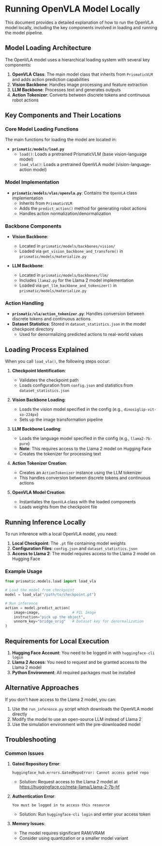 # Running OpenVLA Model Locally

This document provides a detailed explanation of how to run the OpenVLA model locally, including the key components involved in loading and running the model pipeline.

## Model Loading Architecture

The OpenVLA model uses a hierarchical loading system with several key components:

1. **OpenVLA Class**: The main model class that inherits from `PrismaticVLM` and adds action prediction capabilities
2. **Vision Backbone**: Handles image processing and feature extraction
3. **LLM Backbone**: Processes text and generates outputs
4. **Action Tokenizer**: Converts between discrete tokens and continuous robot actions

## Key Components and Their Locations

### Core Model Loading Functions

The main functions for loading the model are located in:
- **`prismatic/models/load.py`**
  - `load()`: Loads a pretrained PrismaticVLM (base vision-language model)
  - `load_vla()`: Loads a pretrained OpenVLA model (vision-language-action model)

### Model Implementation

- **`prismatic/models/vlas/openvla.py`**: Contains the `OpenVLA` class implementation
  - Inherits from `PrismaticVLM`
  - Adds the `predict_action()` method for generating robot actions
  - Handles action normalization/denormalization

### Backbone Components

- **Vision Backbone**: 
  - Located in `prismatic/models/backbones/vision/`
  - Loaded via `get_vision_backbone_and_transform()` in `prismatic/models/materialize.py`
  
- **LLM Backbone**: 
  - Located in `prismatic/models/backbones/llm/`
  - Includes `llama2.py` for the Llama 2 model implementation
  - Loaded via `get_llm_backbone_and_tokenizer()` in `prismatic/models/materialize.py`

### Action Handling

- **`prismatic/vla/action_tokenizer.py`**: Handles conversion between discrete tokens and continuous actions
- **Dataset Statistics**: Stored in `dataset_statistics.json` in the model checkpoint directory
  - Used for denormalizing predicted actions to real-world values

## Loading Process Explained

When you call `load_vla()`, the following steps occur:

1. **Checkpoint Identification**:
   - Validates the checkpoint path
   - Loads configuration from `config.json` and statistics from `dataset_statistics.json`

2. **Vision Backbone Loading**:
   - Loads the vision model specified in the config (e.g., `dinosiglip-vit-so-224px`)
   - Sets up the image transformation pipeline

3. **LLM Backbone Loading**:
   - Loads the language model specified in the config (e.g., `llama2-7b-pure`)
   - **Note**: This requires access to the Llama 2 model on Hugging Face
   - Creates the tokenizer for processing text

4. **Action Tokenizer Creation**:
   - Creates an `ActionTokenizer` instance using the LLM tokenizer
   - This handles conversion between discrete tokens and continuous actions

5. **OpenVLA Model Creation**:
   - Instantiates the `OpenVLA` class with the loaded components
   - Loads weights from the checkpoint file

## Running Inference Locally

To run inference with a local OpenVLA model, you need:

1. **Local Checkpoint**: The `.pt` file containing model weights
2. **Configuration Files**: `config.json` and `dataset_statistics.json`
3. **Access to Llama 2**: The model requires access to the Llama 2 model on Hugging Face

### Example Usage

```python
from prismatic.models.load import load_vla

# Load the model from checkpoint
model = load_vla("/path/to/checkpoint.pt")

# Run inference
action = model.predict_action(
    image=image,               # PIL Image
    instruction="pick up the object",
    unnorm_key="bridge_orig"   # Dataset key for denormalization
)
```

## Requirements for Local Execution

1. **Hugging Face Account**: You need to be logged in with `huggingface-cli login`
2. **Llama 2 Access**: You need to request and be granted access to the Llama 2 model
3. **Python Environment**: All required packages must be installed

## Alternative Approaches

If you don't have access to the Llama 2 model, you can:

1. Use the `run_inference.py` script which downloads the OpenVLA model directly
2. Modify the model to use an open-source LLM instead of Llama 2
3. Use the simulation environment with the pre-downloaded model

## Troubleshooting

### Common Issues

1. **Gated Repository Error**:
   ```
   huggingface_hub.errors.GatedRepoError: Cannot access gated repo
   ```
   - Solution: Request access to the Llama 2 model at https://huggingface.co/meta-llama/Llama-2-7b-hf

2. **Authentication Error**:
   ```
   You must be logged in to access this resource
   ```
   - Solution: Run `huggingface-cli login` and enter your access token

3. **Memory Issues**:
   - The model requires significant RAM/VRAM
   - Consider using quantization or a smaller model variant
